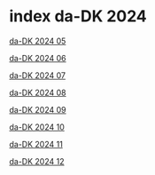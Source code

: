 # index da-DK 2024

<a href="./05">da-DK 2024 05</a>

<a href="./06">da-DK 2024 06</a>

<a href="./07">da-DK 2024 07</a>

<a href="./08">da-DK 2024 08</a>

<a href="./09">da-DK 2024 09</a>

<a href="./10">da-DK 2024 10</a>

<a href="./11">da-DK 2024 11</a>

<a href="./12">da-DK 2024 12</a>

